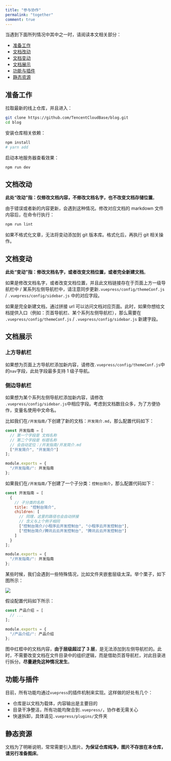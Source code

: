 ```yaml
---
title: "参与协作"
permalink: "together"
comment: true
---
```


当遇到下面所列情况中其中之一时，请阅读本文相关部分：

- [准备工作](#准备工作)
- [文档改动](#文档改动)
- [文档变动](#文档变动)
- [文档展示](#文档展示)
- [功能与插件](#功能与插件)
- [静态资源](#静态资源)

## 准备工作

拉取最新的线上仓库，并且进入：

```sh
git clone https://github.com/TencentCloudBase/blog.git
cd blog
```

安装仓库相关依赖：

```sh
npm install
# yarn add
```

启动本地服务器查看效果：

```sh
npm run dev
```

## 文档改动

**此处“改动”指：仅修改文档内容，不修改文档名字，也不改变文档存储位置**。

由于错误或者新的内容更新，会遇到这种情况。修改对应文档的 markdown 文件内容后，在命令行执行：

```sh
npm run lint
```

如果不格式化文章，无法将变动添加到 git 版本库。格式化后，再执行 git 相关操作。

## 文档变动

**此处“变动”指：修改文档名字，或者改变文档位置，或者完全新建文档**。

如果是修改文档名字，或者改变文档位置，并且此文档链接存在于页面上方一级导航栏中 / 某系列左侧导航栏中，请注意同步更新`.vuepress/config/themeConf.js` / `.vuepress/config/sidebar.js` 中的对应字段。

如果是完全新建文档，通过拼接 url 可以访问文档对应页面。此时，如果你想给文档提供入口（例如：页首导航栏、某个系列左侧导航栏），那么需要在 `.vuepress/config/themeConf.js` / `.vuepress/config/sidebar.js` 新建字段。

## 文档展示

### 上方导航栏

如果想为页面上方导航栏添加新内容，请修改`.vuepress/config/themeConf.js`中的`nav`字段，此处字段最多支持 1 级子导航。

### 侧边导航栏

如果想为某个系列左侧导航栏添加新内容，请修改 `.vuepress/config/sidebar.js`中相应字段。考虑到文档数目众多，为了方便协作，变量名使用中文命名。

比如我们在`/开发指南/`下创建了新的文档：`开发简介.md`，那么配置代码如下：

```javascript
const 开发指南 = [
  // 第一个字段是 文档名称
  // 第二个字段是 标题名称
  // 会自动定位：/开发指南/开发简介.md
  ["开发简介", "开发简介"]
];

module.exports = {
  "/开发指南/": 开发指南
};
```

如果我们在`/开发指南/`下创建了一个子分类：`控制台简介`，那么配置代码如下：

```javascript
const 开发指南 = [
  {
    // 子分类的名称
    title: "控制台简介",
    children: [
      // 同理，这里的路径也会自动拼接
      // 含义与上个例子相同
      ["控制台简介/小程序云开发控制台", "小程序云开发控制台"],
      ["控制台简介/腾讯云云开发控制台", "腾讯云云开发控制台"]
    ]
  }
];

module.exports = {
  "/开发指南/": 开发指南
};
```

某些时候，我们会遇到一些特殊情况，比如文件夹嵌套层级太深。举个栗子，如下图所示：

![](https://i.loli.net/2019/07/08/5d230401df98489016.png)

假设配置代码如下所示：

```javascript
const 产品介绍 = [
  // ...
];

module.exports = {
  "/产品介绍/": 产品介绍
};
```

图中红框中的文档内容，**由于层级超过了 3 层**，是无法添加到左侧导航栏的。此时，不需要改变文档在文件目录中的组织逻辑，而是借助页首导航栏，对此目录进行拆分。**尽量避免这种情况发生**。

## 功能与插件

目前，所有功能均通过`vuepress`的插件机制来实现。这样做的好处有几个：

- 仓库是以文档为载体，内容输出是主要目的
- 目录干净整洁，所有功能均聚合到`.vuepress/`，协作者无需关心
- 快速拆卸，具体请见`.vuepress/plugins/`文件夹

## 静态资源

文档为了明晰说明，常常需要引入图片。**为保证仓库纯净，图片不存放在本仓库，请另行准备图床**。
